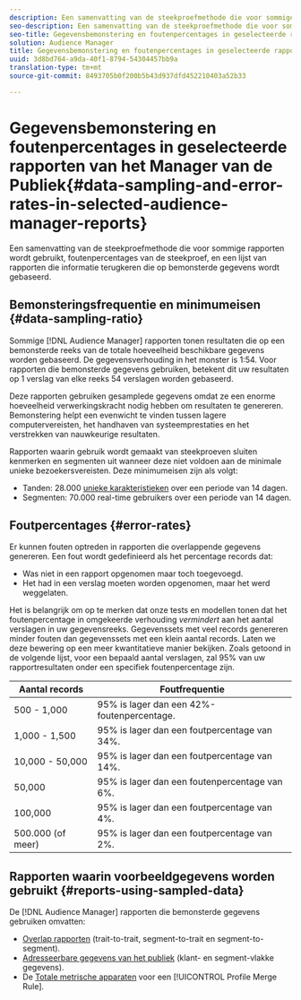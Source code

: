 ```yaml
---
description: Een samenvatting van de steekproefmethode die voor sommige rapporten wordt gebruikt, foutenpercentages van de steekproef, en een lijst van rapporten die informatie terugkeren die op bemonsterde gegevens wordt gebaseerd.
seo-description: Een samenvatting van de steekproefmethode die voor sommige rapporten wordt gebruikt, foutenpercentages van de steekproef, en een lijst van rapporten die informatie terugkeren die op bemonsterde gegevens wordt gebaseerd.
seo-title: Gegevensbemonstering en foutenpercentages in geselecteerde rapporten van het Manager van de Publiek
solution: Audience Manager
title: Gegevensbemonstering en foutenpercentages in geselecteerde rapporten van het Manager van de Publiek
uuid: 3d8bd764-a9da-40f1-8794-54304457bb9a
translation-type: tm+mt
source-git-commit: 8493705b0f200b5b43d937dfd452210403a52b33

---
```



# Gegevensbemonstering en foutenpercentages in geselecteerde rapporten van het Manager van de Publiek{#data-sampling-and-error-rates-in-selected-audience-manager-reports}

Een samenvatting van de steekproefmethode die voor sommige rapporten wordt gebruikt, foutenpercentages van de steekproef, en een lijst van rapporten die informatie terugkeren die op bemonsterde gegevens wordt gebaseerd.

## Bemonsteringsfrequentie en minimumeisen {#data-sampling-ratio}

Sommige [!DNL Audience Manager] rapporten tonen resultaten die op een bemonsterde reeks van de totale hoeveelheid beschikbare gegevens worden gebaseerd. De gegevensverhouding in het monster is 1:54. Voor rapporten die bemonsterde gegevens gebruiken, betekent dit uw resultaten op 1 verslag van elke reeks 54 verslagen worden gebaseerd.

Deze rapporten gebruiken gesamplede gegevens omdat ze een enorme hoeveelheid verwerkingskracht nodig hebben om resultaten te genereren. Bemonstering helpt een evenwicht te vinden tussen lagere computervereisten, het handhaven van systeemprestaties en het verstrekken van nauwkeurige resultaten.

Rapporten waarin gebruik wordt gemaakt van steekproeven sluiten kenmerken en segmenten uit wanneer deze niet voldoen aan de minimale unieke bezoekersvereisten. Deze minimumeisen zijn als volgt:

* Tanden: 28.000 [unieke karakteristieken](/help/using/features/traits/trait-and-segment-qualification-reference.md#unique-trait-realizations) over een periode van 14 dagen.
* Segmenten: 70.000 real-time gebruikers over een periode van 14 dagen.

## Foutpercentages {#error-rates}

Er kunnen fouten optreden in rapporten die overlappende gegevens genereren. Een fout wordt gedefinieerd als het percentage records dat:

* Was niet in een rapport opgenomen maar toch toegevoegd.
* Het had in een verslag moeten worden opgenomen, maar het werd weggelaten.

Het is belangrijk om op te merken dat onze tests en modellen tonen dat het foutenpercentage in omgekeerde verhouding *vermindert* aan het aantal verslagen in uw gegevensreeks. Gegevenssets met veel records genereren minder fouten dan gegevenssets met een klein aantal records. Laten we deze bewering op een meer kwantitatieve manier bekijken. Zoals getoond in de volgende lijst, voor een bepaald aantal verslagen, zal 95% van uw rapportresultaten onder een specifiek foutenpercentage zijn.

| Aantal records | Foutfrequentie |
|--- |--- |
| 500 - 1,000 | 95% is lager dan een 42%-foutenpercentage. |
| 1,000 - 1,500 | 95% is lager dan een foutpercentage van 34%. |
| 10,000 - 50,000 | 95% is lager dan een foutpercentage van 14%. |
| 50,000 | 95% is lager dan een foutenpercentage van 6%. |
| 100,000 | 95% is lager dan een foutpercentage van 4%. |
| 500.000 (of meer) | 95% is lager dan een foutpercentage van 2%. |

## Rapporten waarin voorbeeldgegevens worden gebruikt {#reports-using-sampled-data}

De [!DNL Audience Manager] rapporten die bemonsterde gegevens gebruiken omvatten:

* [Overlap rapporten](../reporting/dynamic-reports/dynamic-reports.md#interactive-and-overlap-reports) (trait-to-trait, segment-to-trait en segment-to-segment).
* [Adresseerbare gegevens van het publiek](../features/addressable-audiences.md) (klant- en segment-vlakke gegevens).
* De [Totale metrische apparaten](../features/profile-merge-rules/profile-link-metrics.md#merge-rule-metrics) voor een [!UICONTROL Profile Merge Rule].
